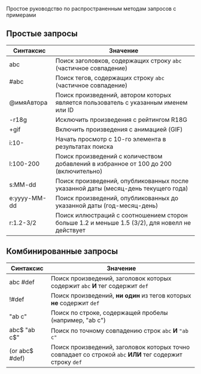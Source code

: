 Простое руководство по распространенным методам запросов с примерами

## Простые запросы

| Синтаксис                                 | Значение                                                                                                                                          |
| ----------------------------------------- | ------------------------------------------------------------------------------------------------------------------------------------------------- |
| abc                                       | Поиск заголовков, содержащих строку `abc` (частичное совпадение)                                                               |
| #abc                                      | Поиск тегов, содержащих строку `abc` (частичное совпадение)                                                                    |
| @имяАвтора                   | Поиск произведений, автором которых является пользователь с указанным именем или ID                                                               |
| -r18g                                     | Исключить произведения с рейтингом R18G                                                                                                           |
| +gif                                      | Включить произведения с анимацией (GIF)                                                                                        |
| i:10-                     | Начать просмотр с 10-го элемента в результатах поиска                                                                                             |
| l:100-200                 | Поиск произведений с количеством добавлений в избранное от 100 до 200 (включительно)                                           |
| s:MM-dd                   | Поиск произведений, опубликованных после указанной даты (месяц-день текущего года)                                             |
| e:yyyy-MM-dd              | Поиск произведений, опубликованных до указанной даты (год-месяц-день)                                                          |
| r:1.2-3/2 | Поиск иллюстраций с соотношением сторон больше 1.2 и меньше 1.5 (3/2), для новелл не действует |

## Комбинированные запросы

| Синтаксис                         | Значение                                                                                                 |
| --------------------------------- | -------------------------------------------------------------------------------------------------------- |
| abc #def                          | Поиск произведений, заголовок которых содержит `abc` **И** тег содержит `def`                            |
| !#def                             | Поиск произведений, **ни один** из тегов которых **не** содержит `def`                                   |
| "ab c"                            | Поиск по строке, содержащей пробелы (например, "ab c")                                |
| abc$ "ab c$"                      | Поиск по точному совпадению строк `abc` **И** `"ab c"`                                                   |
| (or abc$ #def) | Поиск произведений, заголовок которых точно совпадает со строкой `abc` **ИЛИ** тег содержит строку `def` |
